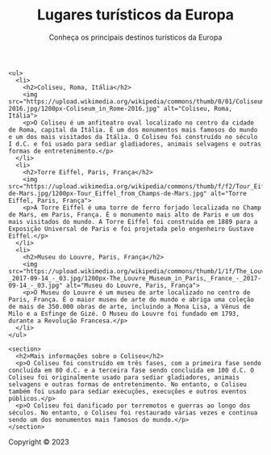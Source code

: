 <!DOCTYPE html>
<html lang="pt-BR">
<head>
  <meta charset="UTF-8">
  <title>Lugares turísticos da Europa</title>
</head>
<body>

  <header>
    <h1>Lugares turísticos da Europa</h1>
    <p>Conheça os principais destinos turísticos da Europa</p>
  </header>

  <main>

    <ul>
      <li>
        <h2>Coliseu, Roma, Itália</h2>
        <img src="https://upload.wikimedia.org/wikipedia/commons/thumb/0/01/Coliseum_in_Rome-2016.jpg/1200px-Coliseum_in_Rome-2016.jpg" alt="Coliseu, Roma, Itália">
        <p>O Coliseu é um anfiteatro oval localizado no centro da cidade de Roma, capital da Itália. É um dos monumentos mais famosos do mundo e um dos mais visitados da Itália. O Coliseu foi construído no século I d.C. e foi usado para sediar gladiadores, animais selvagens e outras formas de entretenimento.</p>
      </li>
      <li>
        <h2>Torre Eiffel, Paris, França</h2>
        <img src="https://upload.wikimedia.org/wikipedia/commons/thumb/f/f2/Tour_Eiffel_from_Champs-de-Mars.jpg/1200px-Tour_Eiffel_from_Champs-de-Mars.jpg" alt="Torre Eiffel, Paris, França">
        <p>A Torre Eiffel é uma torre de ferro forjado localizada no Champ de Mars, em Paris, França. É o monumento mais alto de Paris e um dos mais visitados do mundo. A Torre Eiffel foi construída em 1889 para a Exposição Universal de Paris e foi projetada pelo engenheiro Gustave Eiffel.</p>
      </li>
      <li>
        <h2>Museu do Louvre, Paris, França</h2>
        <img src="https://upload.wikimedia.org/wikipedia/commons/thumb/1/1f/The_Louvre_Museum_in_Paris,_France_-_2017-09-14_-_03.jpg/1200px-The_Louvre_Museum_in_Paris,_France_-_2017-09-14_-_03.jpg" alt="Museu do Louvre, Paris, França">
        <p>O Museu do Louvre é um museu de arte localizado no centro de Paris, França. É o maior museu de arte do mundo e abriga uma coleção de mais de 350.000 obras de arte, incluindo a Mona Lisa, a Vênus de Milo e a Esfinge de Gizé. O Museu do Louvre foi fundado em 1793, durante a Revolução Francesa.</p>
      </li>
    </ul>

    <section>
      <h2>Mais informações sobre o Coliseu</h2>
      <p>O Coliseu foi construído em três fases, com a primeira fase sendo concluída em 80 d.C. e a terceira fase sendo concluída em 100 d.C. O Coliseu foi originalmente usado para sediar gladiadores, animais selvagens e outras formas de entretenimento. No entanto, o Coliseu também foi usado para sediar execuções, execuções e outros eventos públicos.</p>
      <p>O Coliseu foi danificado por terremotos e guerras ao longo dos séculos. No entanto, o Coliseu foi restaurado várias vezes e continua sendo um dos monumentos mais famosos do mundo.</p>
    </section>

  </main>

  <footer>
    <p>Copyright &copy; 2023</p>
  </footer>

</body>
</html>
